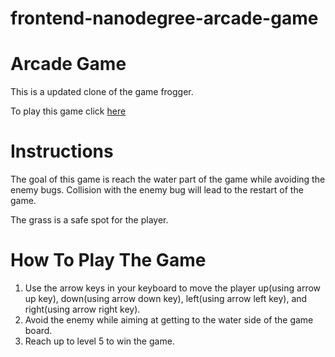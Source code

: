 frontend-nanodegree-arcade-game
===============================


Arcade Game
===============================

This is a updated clone of the game frogger.

To play this game click [here](https://kendevops.github.io/arcade-game/
)

Instructions
===============================

The goal of this game is reach the water part of the game while avoiding the enemy bugs.
Collision with the enemy bug will lead to the restart of the game.

The grass is a safe spot for the player.

How To Play The Game
===============================

1. Use the arrow keys in your keyboard to move the player up(using arrow up key), down(using arrow down key), left(using arrow left key), and right(using arrow right key).
2. Avoid the enemy while aiming at getting to the water side of the game board.
3. Reach up to level 5 to win the game.


